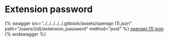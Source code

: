 # Extension password

{% swagger src="../../../../../.gitbook/assets/openapi (1).json" path="/users/{id}/extension_password" method="post" %}
[openapi (1).json](<../../../../../.gitbook/assets/openapi (1).json>)
{% endswagger %}
